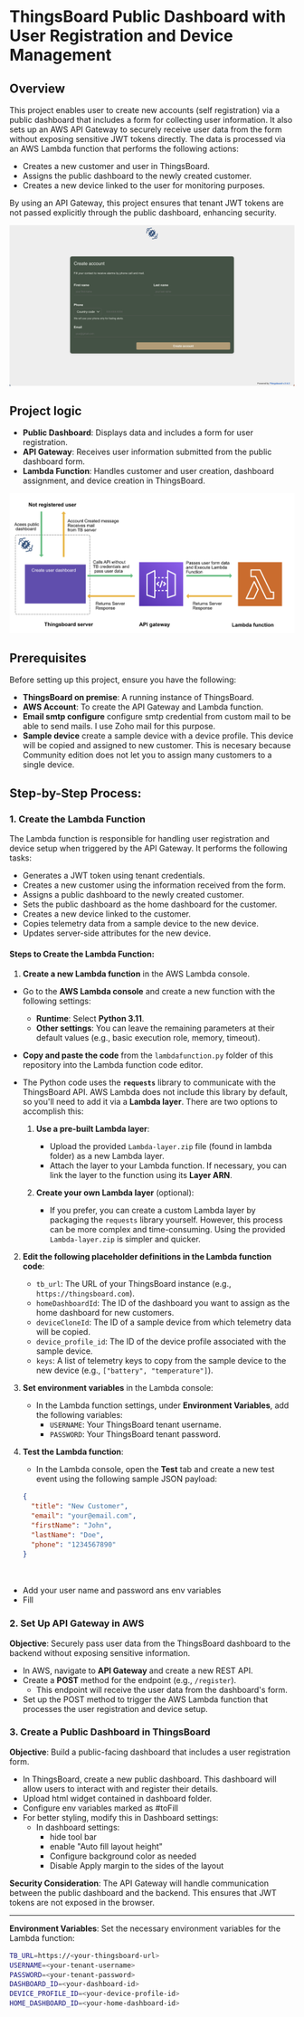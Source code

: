 # ThingsBoard Public Dashboard with User Registration and Device Management

## Overview

This project enables user to create new accounts (self registration) via a public dashboard that includes a form for collecting user information. It also sets up an AWS API Gateway to securely receive user data from the form without exposing sensitive JWT tokens directly. The data is processed via an AWS Lambda function that performs the following actions:

- Creates a new customer and user in ThingsBoard.
- Assigns the public dashboard to the newly created customer.
- Creates a new device linked to the user for monitoring purposes.

By using an API Gateway, this project ensures that tenant JWT tokens are not passed explicitly through the public dashboard, enhancing security.

![Create account dashboard](./assets/createAccountScreenShoot.png)

## Project logic

- **Public Dashboard**: Displays data and includes a form for user registration.
- **API Gateway**: Receives user information submitted from the public dashboard form.
- **Lambda Function**: Handles customer and user creation, dashboard assignment, and device creation in ThingsBoard.

![Flow diagram](./assets/flow%20diagram.png)
## Prerequisites

Before setting up this project, ensure you have the following:

- **ThingsBoard on premise**: A running instance of ThingsBoard.
- **AWS Account**: To create the API Gateway and Lambda function.
- **Email smtp configure** configure smtp credential from custom mail to be able to send mails. I use Zoho mail for this purpose.
- **Sample device** create a sample device with a device profile. This device will be copied and assigned to new customer. This is necesary because Community edition does not let you to assign many customers to a single device.

## Step-by-Step Process:


### 1. Create the Lambda Function

The Lambda function is responsible for handling user registration and device setup when triggered by the API Gateway. It performs the following tasks:

- Generates a JWT token using tenant credentials.
- Creates a new customer using the information received from the form.
- Assigns a public dashboard to the newly created customer.
- Sets the public dashboard as the home dashboard for the customer.
- Creates a new device linked to the customer.
- Copies telemetry data from a sample device to the new device.
- Updates server-side attributes for the new device.

#### Steps to Create the Lambda Function:

1. **Create a new Lambda function** in the AWS Lambda console.
- Go to the **AWS Lambda console** and create a new function with the following settings:
  - **Runtime**: Select **Python 3.11**.
  - **Other settings**: You can leave the remaining parameters at their default values (e.g., basic execution role, memory, timeout).

- **Copy and paste the code** from the `lambdafunction.py` folder of this repository into the Lambda function code editor.

- The Python code uses the **`requests`** library to communicate with the ThingsBoard API. AWS Lambda does not include this library by default, so you'll need to add it via a **Lambda layer**. There are two options to accomplish this:

  1. **Use a pre-built Lambda layer**:
     - Upload the provided `Lambda-layer.zip` file (found in lambda folder) as a new Lambda layer.
     - Attach the layer to your Lambda function. If necessary, you can link the layer to the function using its **Layer ARN**.

  2. **Create your own Lambda layer** (optional):
     - If you prefer, you can create a custom Lambda layer by packaging the `requests` library yourself. However, this process can be more complex and time-consuming. Using the provided `Lambda-layer.zip` is simpler and quicker.

2. **Edit the following placeholder definitions in the Lambda function code**:
   - `tb_url`: The URL of your ThingsBoard instance (e.g., `https://thingsboard.com`).
   - `homeDashboardId`: The ID of the dashboard you want to assign as the home dashboard for new customers.
   - `deviceCloneId`: The ID of a sample device from which telemetry data will be copied.
   - `device_profile_id`: The ID of the device profile associated with the sample device.
   - `keys`: A list of telemetry keys to copy from the sample device to the new device (e.g., `["battery", "temperature"]`).

3. **Set environment variables** in the Lambda console:
   - In the Lambda function settings, under **Environment Variables**, add the following variables:
     - `USERNAME`: Your ThingsBoard tenant username.
     - `PASSWORD`: Your ThingsBoard tenant password.

4. **Test the Lambda function**:
   - In the Lambda console, open the **Test** tab and create a new test event using the following sample JSON payload:
   
   ```json
   {
     "title": "New Customer",
     "email": "your@email.com",
     "firstName": "John",
     "lastName": "Doe",
     "phone": "1234567890"
   }

 
- Add your user name and password ans env variables
- Fill 
 
### 2. Set Up API Gateway in AWS

**Objective**: Securely pass user data from the ThingsBoard dashboard to the backend without exposing sensitive information.

- In AWS, navigate to **API Gateway** and create a new REST API.
- Create a **POST** method for the endpoint (e.g., `/register`).
  - This endpoint will receive the user data from the dashboard's form.
- Set up the POST method to trigger the AWS Lambda function that processes the user registration and device setup.


### 3. Create a Public Dashboard in ThingsBoard
**Objective**: Build a public-facing dashboard that includes a user registration form.
- In ThingsBoard, create a new public dashboard. This dashboard will allow users to interact with and register their details.
- Upload html widget contained in dashboard folder.
- Configure env variables marked as #toFill
- For better styling, modify this in Dashboard settings:
  - In dashboard settings:
    - hide tool bar
    - enable "Auto fill layout height"
    - Configure background color as needed
    - Disable Apply margin to the sides of the layout


**Security Consideration**: The API Gateway will handle communication between the public dashboard and the backend. This ensures that JWT tokens are not exposed in the browser.

---


**Environment Variables**: Set the necessary environment variables for the Lambda function:

```bash
TB_URL=https://<your-thingsboard-url>
USERNAME=<your-tenant-username>
PASSWORD=<your-tenant-password>
DASHBOARD_ID=<your-dashboard-id>
DEVICE_PROFILE_ID=<your-device-profile-id>
HOME_DASHBOARD_ID=<your-home-dashboard-id>
